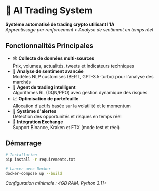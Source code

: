# 🤖 AI Trading System 
**Système automatisé de trading crypto utilisant l'IA**  
*Apprentissage par renforcement • Analyse de sentiment en temps réel*

## Fonctionnalités Principales
- 🕸️ **Collecte de données multi-sources**  
  Prix, volumes, actualités, tweets et indicateurs techniques
- 🧠 **Analyse de sentiment avancée**  
  Modèles NLP customisés (BERT, GPT-3.5-turbo) pour l'analyse des marchés
- 🤖 **Agent de trading intelligent**  
  Algorithmes RL (DQN/PPO) avec gestion dynamique des risques
- 📈 **Optimisation de portefeuille**  
  Allocation d'actifs basée sur la volatilité et le momentum
- 🚨 **Système d'alertes**  
  Détection des opportunités et risques en temps réel
- 🔄 **Intégration Exchange**  
  Support Binance, Kraken et FTX (mode test et réel)

## Démarrage
```bash
# Installation
pip install -r requirements.txt

# Lancer avec Docker
docker-compose up --build
```

*Configuration minimale : 4GB RAM, Python 3.11+*